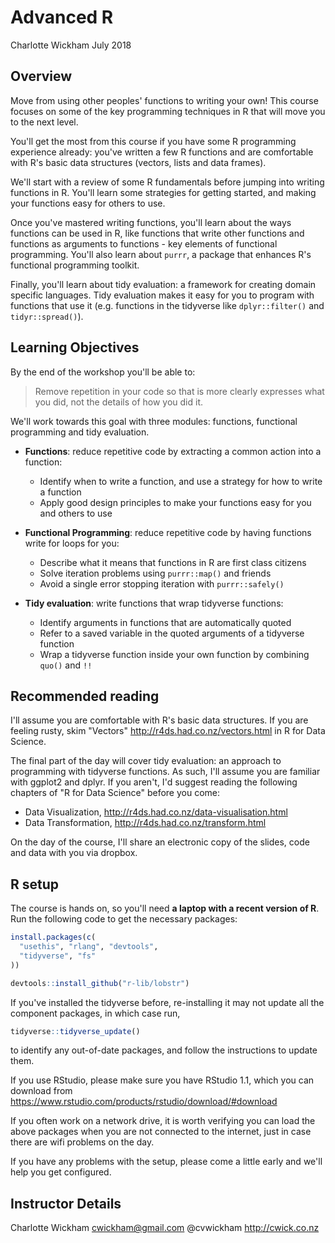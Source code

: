 Advanced R
================
Charlotte Wickham
July 2018

Overview
--------

Move from using other peoples' functions to writing your own! This course focuses on some of the key programming techniques in R that will move you to the next level.

You'll get the most from this course if you have some R programming experience already: you've written a few R functions and are comfortable with R's basic data structures (vectors, lists and data frames).

We'll start with a review of some R fundamentals before jumping into writing functions in R. You'll learn some strategies for getting started, and making your functions easy for others to use.

Once you've mastered writing functions, you'll learn about the ways functions can be used in R, like functions that write other functions and functions as arguments to functions - key elements of functional programming. You'll also learn about `purrr`, a package that enhances R's functional programming toolkit.

Finally, you'll learn about tidy evaluation: a framework for creating domain specific languages. Tidy evaluation makes it easy for you to program with functions that use it (e.g. functions in the tidyverse like `dplyr::filter()` and `tidyr::spread()`).

Learning Objectives
-------------------

By the end of the workshop you'll be able to:

> Remove repetition in your code so that is more clearly expresses what you did, not the details of how you did it.

We'll work towards this goal with three modules: functions, functional programming and tidy evaluation.

-   **Functions**: reduce repetitive code by extracting a common action into a function:

    -   Identify when to write a function, and use a strategy for how to write a function
    -   Apply good design principles to make your functions easy for you and others to use

-   **Functional Programming**: reduce repetitive code by having functions write for loops for you:

    -   Describe what it means that functions in R are first class citizens
    -   Solve iteration problems using `purrr::map()` and friends
    -   Avoid a single error stopping iteration with `purrr::safely()`

-   **Tidy evaluation**: write functions that wrap tidyverse functions:

    -   Identify arguments in functions that are automatically quoted
    -   Refer to a saved variable in the quoted arguments of a tidyverse function
    -   Wrap a tidyverse function inside your own function by combining `quo()` and `!!`

Recommended reading
-------------------

I'll assume you are comfortable with R's basic data structures. If you are feeling rusty, skim "Vectors" <http://r4ds.had.co.nz/vectors.html> in R for Data Science.

The final part of the day will cover tidy evaluation: an approach to programming with tidyverse functions. As such, I'll assume you are familiar with ggplot2 and dplyr. If you aren't, I'd suggest reading the following chapters of "R for Data Science" before you come:

-   Data Visualization, <http://r4ds.had.co.nz/data-visualisation.html>
-   Data Transformation, <http://r4ds.had.co.nz/transform.html>

On the day of the course, I'll share an electronic copy of the slides, code and data with you via dropbox.

R setup
-------

The course is hands on, so you'll need **a laptop with a recent version of R**. Run the following code to get the necessary packages:

``` r
install.packages(c(
  "usethis", "rlang", "devtools",
  "tidyverse", "fs"
))

devtools::install_github("r-lib/lobstr")
```

If you've installed the tidyverse before, re-installing it may not update all the component packages, in which case run,

``` r
tidyverse::tidyverse_update()
```

to identify any out-of-date packages, and follow the instructions to update them.

If you use RStudio, please make sure you have RStudio 1.1, which you can download from <https://www.rstudio.com/products/rstudio/download/#download>

If you often work on a network drive, it is worth verifying you can load the above packages when you are not connected to the internet, just in case there are wifi problems on the day.

If you have any problems with the setup, please come a little early and we'll help you get configured.

Instructor Details
------------------

Charlotte Wickham
<cwickham@gmail.com>
@cvwickham
<http://cwick.co.nz>
